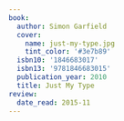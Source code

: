 ```yaml
---
book:
  author: Simon Garfield
  cover:
    name: just-my-type.jpg
    tint_color: '#3e7b89'
  isbn10: '1846683017'
  isbn13: '9781846683015'
  publication_year: 2010
  title: Just My Type
review:
  date_read: 2015-11
---
```

